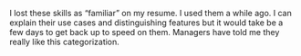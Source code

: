  I lost these skills as “familiar” on my resume. I used them a while ago. I can explain their use cases and distinguishing features but it would take be a few days to get back up to speed on them. Managers have told me they really like this categorization. 